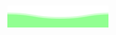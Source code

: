<!-- ![Typing SVG](https://readme-typing-svg.herokuapp.com?font=Kode+Mono&pause=1000&color=49F781&random=false&width=435&lines=Programmer) -->
<!-- <img style="margin-top:100px;" align="right" src="https://visitor-badge.laobi.icu/badge?page_id=akshay-rajan.akshay-rajan&left_color=green&right_color=green&left_text=n" /> -->

<!--[![GitHub Streak](https://streak-stats.demolab.com?user=akshay-rajan&theme=shadow-green&hide_border=true)](https://git.io/streak-stats)

[![My Skills](https://skillicons.dev/icons?i=django,react,jquery,js,rust,mongodb,java,python,c,linux)](https://skillicons.dev)

<a href="https://www.linkedin.com/in/iamakshayrajan/">![LinkedIn](https://img.shields.io/badge/linkedin-000000?style=for-the-badge&logo=linkedin&logoColor=blue)<a>
<a href="https://akshay-rajan.github.io/">![Portfolio](https://img.shields.io/badge/Portfolio-000000?style=for-the-badge&logo=&logoColor=white)<a>
<a href="https://leetcode.com/akshayrajan/">![LeetCode](https://img.shields.io/badge/LeetCode-000000?style=for-the-badge&logo=LeetCode&logoColor=#d16c06)<a>-->

![alt](./files/waves.svg)
